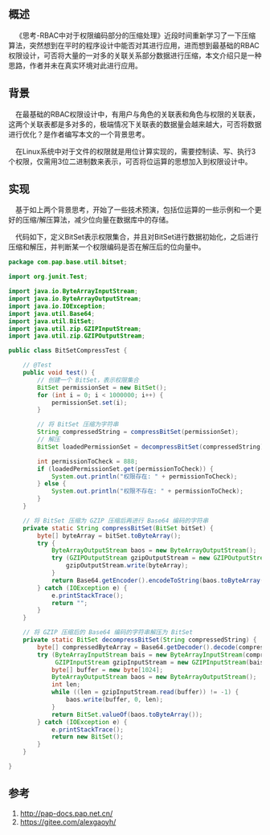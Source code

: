 ## 概述

&ensp;&ensp;《思考-RBAC中对于权限编码部分的压缩处理》近段时间重新学习了一下压缩算法，突然想到在平时的程序设计中能否对其进行应用，进而想到最基础的RBAC权限设计，可否将大量的一对多的关联关系部分数据进行压缩，本文介绍只是一种思路，作者并未在真实环境对此进行应用。

## 背景

&ensp;&ensp;在最基础的RBAC权限设计中，有用户与角色的关联表和角色与权限的关联表，这两个关联表都是多对多的，极端情况下关联表的数据量会越来越大，可否将数据进行优化？是作者编写本文的一个背景思考。

&ensp;&ensp;在Linux系统中对于文件的权限就是用位计算实现的，需要控制读、写、执行3个权限，仅需用3位二进制数来表示，可否将位运算的思想加入到权限设计中。

## 实现

&ensp;&ensp;基于如上两个背景思考，开始了一些技术预演，包括位运算的一些示例和一个更好的压缩/解压算法，减少位向量在数据库中的存储。

&ensp;&ensp;代码如下，定义BitSet表示权限集合，并且对BitSet进行数据初始化，之后进行压缩和解压，并判断某一个权限编码是否在解压后的位向量中。

```java
package com.pap.base.util.bitset;

import org.junit.Test;

import java.io.ByteArrayInputStream;
import java.io.ByteArrayOutputStream;
import java.io.IOException;
import java.util.Base64;
import java.util.BitSet;
import java.util.zip.GZIPInputStream;
import java.util.zip.GZIPOutputStream;

public class BitSetCompressTest {

    // @Test
    public void test() {
        // 创建一个 BitSet，表示权限集合
        BitSet permissionSet = new BitSet();
        for (int i = 0; i < 1000000; i++) {
            permissionSet.set(i);
        }

        // 将 BitSet 压缩为字符串
        String compressedString = compressBitSet(permissionSet);
        // 解压
        BitSet loadedPermissionSet = decompressBitSet(compressedString);

        int permissionToCheck = 888;
        if (loadedPermissionSet.get(permissionToCheck)) {
            System.out.println("权限存在: " + permissionToCheck);
        } else {
            System.out.println("权限不存在: " + permissionToCheck);
        }
    }

    // 将 BitSet 压缩为 GZIP 压缩后再进行 Base64 编码的字符串
    private static String compressBitSet(BitSet bitSet) {
        byte[] byteArray = bitSet.toByteArray();
        try {
            ByteArrayOutputStream baos = new ByteArrayOutputStream();
            try (GZIPOutputStream gzipOutputStream = new GZIPOutputStream(baos)) {
                gzipOutputStream.write(byteArray);
            }
            return Base64.getEncoder().encodeToString(baos.toByteArray());
        } catch (IOException e) {
            e.printStackTrace();
            return "";
        }
    }

    // 将 GZIP 压缩后的 Base64 编码的字符串解压为 BitSet
    private static BitSet decompressBitSet(String compressedString) {
        byte[] compressedByteArray = Base64.getDecoder().decode(compressedString);
        try (ByteArrayInputStream bais = new ByteArrayInputStream(compressedByteArray);
             GZIPInputStream gzipInputStream = new GZIPInputStream(bais)) {
            byte[] buffer = new byte[1024];
            ByteArrayOutputStream baos = new ByteArrayOutputStream();
            int len;
            while ((len = gzipInputStream.read(buffer)) != -1) {
                baos.write(buffer, 0, len);
            }
            return BitSet.valueOf(baos.toByteArray());
        } catch (IOException e) {
            e.printStackTrace();
            return new BitSet();
        }
    }

}
```

## 参考

1. http://pap-docs.pap.net.cn/
2. https://gitee.com/alexgaoyh/
